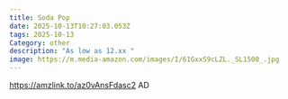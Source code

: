 ```yaml
---
title: Soda Pop
date: 2025-10-13T10:27:03.053Z
tags: 2025-10-13
Category: other
description: "As low as 12.xx "
image: https://m.media-amazon.com/images/I/61GxxS9cLZL._SL1500_.jpg
---
```

https://amzlink.to/az0vAnsFdasc2
AD